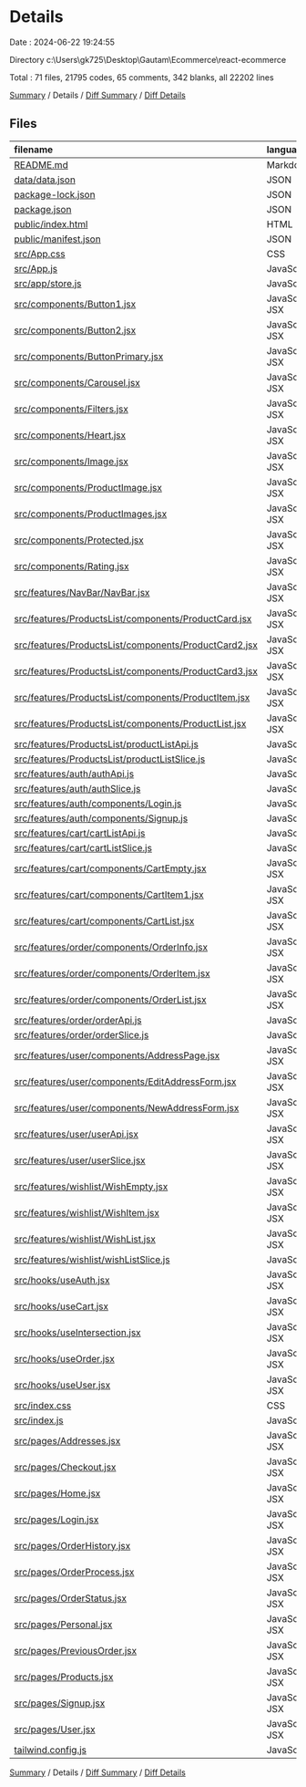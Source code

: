 # Details

Date : 2024-06-22 19:24:55

Directory c:\\Users\\gk725\\Desktop\\Gautam\\Ecommerce\\react-ecommerce

Total : 71 files,  21795 codes, 65 comments, 342 blanks, all 22202 lines

[Summary](results.md) / Details / [Diff Summary](diff.md) / [Diff Details](diff-details.md)

## Files
| filename | language | code | comment | blank | total |
| :--- | :--- | ---: | ---: | ---: | ---: |
| [README.md](/README.md) | Markdown | 26 | 0 | 21 | 47 |
| [data/data.json](/data/data.json) | JSON | 869 | 0 | 0 | 869 |
| [package-lock.json](/package-lock.json) | JSON | 17,253 | 0 | 1 | 17,254 |
| [package.json](/package.json) | JSON | 47 | 0 | 1 | 48 |
| [public/index.html](/public/index.html) | HTML | 21 | 23 | 1 | 45 |
| [public/manifest.json](/public/manifest.json) | JSON | 25 | 0 | 1 | 26 |
| [src/App.css](/src/App.css) | CSS | 0 | 0 | 1 | 1 |
| [src/App.js](/src/App.js) | JavaScript | 127 | 0 | 11 | 138 |
| [src/app/store.js](/src/app/store.js) | JavaScript | 17 | 0 | 1 | 18 |
| [src/components/Button1.jsx](/src/components/Button1.jsx) | JavaScript JSX | 12 | 0 | 3 | 15 |
| [src/components/Button2.jsx](/src/components/Button2.jsx) | JavaScript JSX | 12 | 0 | 3 | 15 |
| [src/components/ButtonPrimary.jsx](/src/components/ButtonPrimary.jsx) | JavaScript JSX | 0 | 0 | 1 | 1 |
| [src/components/Carousel.jsx](/src/components/Carousel.jsx) | JavaScript JSX | 95 | 0 | 11 | 106 |
| [src/components/Filters.jsx](/src/components/Filters.jsx) | JavaScript JSX | 151 | 19 | 5 | 175 |
| [src/components/Heart.jsx](/src/components/Heart.jsx) | JavaScript JSX | 22 | 0 | 2 | 24 |
| [src/components/Image.jsx](/src/components/Image.jsx) | JavaScript JSX | 27 | 0 | 3 | 30 |
| [src/components/ProductImage.jsx](/src/components/ProductImage.jsx) | JavaScript JSX | 56 | 6 | 5 | 67 |
| [src/components/ProductImages.jsx](/src/components/ProductImages.jsx) | JavaScript JSX | 79 | 7 | 14 | 100 |
| [src/components/Protected.jsx](/src/components/Protected.jsx) | JavaScript JSX | 13 | 0 | 3 | 16 |
| [src/components/Rating.jsx](/src/components/Rating.jsx) | JavaScript JSX | 41 | 0 | 4 | 45 |
| [src/features/NavBar/NavBar.jsx](/src/features/NavBar/NavBar.jsx) | JavaScript JSX | 139 | 1 | 8 | 148 |
| [src/features/ProductsList/components/ProductCard.jsx](/src/features/ProductsList/components/ProductCard.jsx) | JavaScript JSX | 84 | 0 | 3 | 87 |
| [src/features/ProductsList/components/ProductCard2.jsx](/src/features/ProductsList/components/ProductCard2.jsx) | JavaScript JSX | 36 | 0 | 6 | 42 |
| [src/features/ProductsList/components/ProductCard3.jsx](/src/features/ProductsList/components/ProductCard3.jsx) | JavaScript JSX | 24 | 0 | 3 | 27 |
| [src/features/ProductsList/components/ProductItem.jsx](/src/features/ProductsList/components/ProductItem.jsx) | JavaScript JSX | 87 | 0 | 10 | 97 |
| [src/features/ProductsList/components/ProductList.jsx](/src/features/ProductsList/components/ProductList.jsx) | JavaScript JSX | 20 | 0 | 3 | 23 |
| [src/features/ProductsList/productListApi.js](/src/features/ProductsList/productListApi.js) | JavaScript | 26 | 0 | 4 | 30 |
| [src/features/ProductsList/productListSlice.js](/src/features/ProductsList/productListSlice.js) | JavaScript | 79 | 2 | 10 | 91 |
| [src/features/auth/authApi.js](/src/features/auth/authApi.js) | JavaScript | 28 | 0 | 2 | 30 |
| [src/features/auth/authSlice.js](/src/features/auth/authSlice.js) | JavaScript | 39 | 0 | 6 | 45 |
| [src/features/auth/components/Login.js](/src/features/auth/components/Login.js) | JavaScript | 0 | 0 | 1 | 1 |
| [src/features/auth/components/Signup.js](/src/features/auth/components/Signup.js) | JavaScript | 0 | 0 | 1 | 1 |
| [src/features/cart/cartListApi.js](/src/features/cart/cartListApi.js) | JavaScript | 91 | 0 | 7 | 98 |
| [src/features/cart/cartListSlice.js](/src/features/cart/cartListSlice.js) | JavaScript | 75 | 0 | 7 | 82 |
| [src/features/cart/components/CartEmpty.jsx](/src/features/cart/components/CartEmpty.jsx) | JavaScript JSX | 12 | 0 | 3 | 15 |
| [src/features/cart/components/CartItem1.jsx](/src/features/cart/components/CartItem1.jsx) | JavaScript JSX | 82 | 0 | 6 | 88 |
| [src/features/cart/components/CartList.jsx](/src/features/cart/components/CartList.jsx) | JavaScript JSX | 46 | 0 | 6 | 52 |
| [src/features/order/components/OrderInfo.jsx](/src/features/order/components/OrderInfo.jsx) | JavaScript JSX | 47 | 0 | 3 | 50 |
| [src/features/order/components/OrderItem.jsx](/src/features/order/components/OrderItem.jsx) | JavaScript JSX | 14 | 0 | 3 | 17 |
| [src/features/order/components/OrderList.jsx](/src/features/order/components/OrderList.jsx) | JavaScript JSX | 24 | 0 | 4 | 28 |
| [src/features/order/orderApi.js](/src/features/order/orderApi.js) | JavaScript | 42 | 0 | 2 | 44 |
| [src/features/order/orderSlice.js](/src/features/order/orderSlice.js) | JavaScript | 86 | 0 | 6 | 92 |
| [src/features/user/components/AddressPage.jsx](/src/features/user/components/AddressPage.jsx) | JavaScript JSX | 103 | 0 | 3 | 106 |
| [src/features/user/components/EditAddressForm.jsx](/src/features/user/components/EditAddressForm.jsx) | JavaScript JSX | 211 | 0 | 5 | 216 |
| [src/features/user/components/NewAddressForm.jsx](/src/features/user/components/NewAddressForm.jsx) | JavaScript JSX | 200 | 0 | 7 | 207 |
| [src/features/user/userApi.jsx](/src/features/user/userApi.jsx) | JavaScript JSX | 30 | 0 | 3 | 33 |
| [src/features/user/userSlice.jsx](/src/features/user/userSlice.jsx) | JavaScript JSX | 29 | 0 | 6 | 35 |
| [src/features/wishlist/WishEmpty.jsx](/src/features/wishlist/WishEmpty.jsx) | JavaScript JSX | 12 | 0 | 3 | 15 |
| [src/features/wishlist/WishItem.jsx](/src/features/wishlist/WishItem.jsx) | JavaScript JSX | 60 | 0 | 5 | 65 |
| [src/features/wishlist/WishList.jsx](/src/features/wishlist/WishList.jsx) | JavaScript JSX | 27 | 0 | 4 | 31 |
| [src/features/wishlist/wishListSlice.js](/src/features/wishlist/wishListSlice.js) | JavaScript | 24 | 0 | 4 | 28 |
| [src/hooks/useAuth.jsx](/src/hooks/useAuth.jsx) | JavaScript JSX | 6 | 0 | 3 | 9 |
| [src/hooks/useCart.jsx](/src/hooks/useCart.jsx) | JavaScript JSX | 16 | 0 | 4 | 20 |
| [src/hooks/useIntersection.jsx](/src/hooks/useIntersection.jsx) | JavaScript JSX | 17 | 0 | 6 | 23 |
| [src/hooks/useOrder.jsx](/src/hooks/useOrder.jsx) | JavaScript JSX | 7 | 0 | 3 | 10 |
| [src/hooks/useUser.jsx](/src/hooks/useUser.jsx) | JavaScript JSX | 14 | 0 | 5 | 19 |
| [src/index.css](/src/index.css) | CSS | 39 | 0 | 6 | 45 |
| [src/index.js](/src/index.js) | JavaScript | 18 | 3 | 5 | 26 |
| [src/pages/Addresses.jsx](/src/pages/Addresses.jsx) | JavaScript JSX | 5 | 0 | 3 | 8 |
| [src/pages/Checkout.jsx](/src/pages/Checkout.jsx) | JavaScript JSX | 223 | 1 | 6 | 230 |
| [src/pages/Home.jsx](/src/pages/Home.jsx) | JavaScript JSX | 99 | 0 | 7 | 106 |
| [src/pages/Login.jsx](/src/pages/Login.jsx) | JavaScript JSX | 130 | 0 | 8 | 138 |
| [src/pages/OrderHistory.jsx](/src/pages/OrderHistory.jsx) | JavaScript JSX | 49 | 0 | 4 | 53 |
| [src/pages/OrderProcess.jsx](/src/pages/OrderProcess.jsx) | JavaScript JSX | 60 | 0 | 3 | 63 |
| [src/pages/OrderStatus.jsx](/src/pages/OrderStatus.jsx) | JavaScript JSX | 93 | 1 | 7 | 101 |
| [src/pages/Personal.jsx](/src/pages/Personal.jsx) | JavaScript JSX | 5 | 0 | 3 | 8 |
| [src/pages/PreviousOrder.jsx](/src/pages/PreviousOrder.jsx) | JavaScript JSX | 5 | 0 | 3 | 8 |
| [src/pages/Products.jsx](/src/pages/Products.jsx) | JavaScript JSX | 124 | 1 | 14 | 139 |
| [src/pages/Signup.jsx](/src/pages/Signup.jsx) | JavaScript JSX | 163 | 0 | 8 | 171 |
| [src/pages/User.jsx](/src/pages/User.jsx) | JavaScript JSX | 38 | 0 | 5 | 43 |
| [tailwind.config.js](/tailwind.config.js) | JavaScript | 14 | 1 | 3 | 18 |

[Summary](results.md) / Details / [Diff Summary](diff.md) / [Diff Details](diff-details.md)